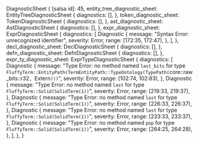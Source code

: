 DiagnosticSheet {
    [salsa id]: 45,
    entity_tree_diagnostic_sheet: EntityTreeDiagnosticSheet {
        diagnostics: [],
    },
    token_diagnostic_sheet: TokenDiagnosticSheet {
        diagnostics: [],
    },
    ast_diagnostic_sheet: AstDiagnosticSheet {
        diagnostics: [],
    },
    expr_diagnostic_sheet: ExprDiagnosticSheet {
        diagnostics: [
            Diagnostic {
                message: "Syntax Error: unrecognized identifier",
                severity: Error,
                range: [172:35, 172:47),
            },
        ],
    },
    decl_diagnostic_sheet: DeclDiagnosticSheet {
        diagnostics: [],
    },
    defn_diagnostic_sheet: DefnDiagnosticSheet {
        diagnostics: [],
    },
    expr_ty_diagnostic_sheet: ExprTypeDiagnosticSheet {
        diagnostics: [
            Diagnostic {
                message: "Type Error: no method named `last_bits` for type `FluffyTerm::EntityPath(TermEntityPath::TypeOntology(TypePath(`core::raw_bits::r32`, `Extern`)))`",
                severity: Error,
                range: [102:74, 102:83),
            },
            Diagnostic {
                message: "Type Error: no method named `last` for type `FluffyTerm::Solid(SolidTerm(1))`",
                severity: Error,
                range: [219:33, 219:37),
            },
            Diagnostic {
                message: "Type Error: no method named `last` for type `FluffyTerm::Solid(SolidTerm(1))`",
                severity: Error,
                range: [226:33, 226:37),
            },
            Diagnostic {
                message: "Type Error: no method named `last` for type `FluffyTerm::Solid(SolidTerm(1))`",
                severity: Error,
                range: [233:33, 233:37),
            },
            Diagnostic {
                message: "Type Error: no method named `pop` for type `FluffyTerm::Solid(SolidTerm(1))`",
                severity: Error,
                range: [264:25, 264:28),
            },
        ],
    },
}